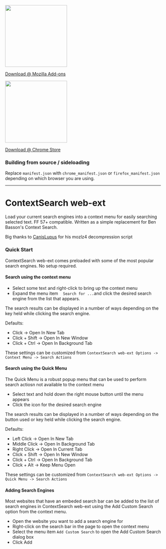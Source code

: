 <img src="https://raw.githubusercontent.com/ssborbis/ContextSearch-web-ext/native-app-support/media/firefox.png" width="200px">

[Download @ Mozilla Add-ons](https://addons.mozilla.org/en-US/firefox/addon/contextsearch-web-ext/)

<img src="https://raw.githubusercontent.com/ssborbis/ContextSearch-web-ext/native-app-support/media/chrome.png" width="200px">

[Download @ Chrome Store](https://chrome.google.com/webstore/detail/contextsearch-web-ext/ddippghibegbgpjcaaijbacfhjjeafjh)


### Building from source / sideloading
Replace `manifest.json` with `chrome_manifest.json` or `firefox_manifest.json` depending on which browser you are using.

___

# ContextSearch web-ext

Load your current search engines into a context menu for easily searching selected text. FF 57+ compatible. Written as a simple replacement for Ben Basson's Context Search.

Big thanks to [CanisLupus](https://github.com/CanisLupus) for his mozlz4 decompression script

### Quick Start
ContextSearch web-ext comes preloaded with some of the most popular search engines. No setup required.

#### Search using the context menu
* Select some text and right-click to bring up the context menu
* Expand the menu item <img src="https://raw.githubusercontent.com/ssborbis/ContextSearch-web-ext/native-app-support/src/icons/icon48.png" height="12pt">` Search for ... `and click the desired search engine from the list that appears.

The search results can be displayed in a number of ways depending on the key held while clicking the search engine.

Defaults:
  * Click  -> Open In New Tab
  * Click + Shift -> Open In New Window
  * Click + Ctrl  -> Open In Background Tab
  
These settings can be customized from `ContextSearch web-ext Options -> Context Menu -> Search Actions`


#### Search using the Quick Menu
The Quick Menu is a robust popup menu that can be used to perform search actiosn not available to the context menu

* Select text and hold down the right mouse button until the menu appears
* Click the icon for the desired search engine

The search results can be displayed in a number of ways depending on the button used or key held while clicking the search engine.

Defaults:
  * Left Click  -> Open In New Tab
  * Middle Click  -> Open In Background Tab
  * Right Click  -> Open In Current Tab
  * Click + Shift -> Open In New Window
  * Click + Ctrl  -> Open In Background Tab
  * Click + Alt -> Keep Menu Open
  
These settings can be customized from `ContextSearch web-ext Options -> Quick Menu -> Search Actions`

#### Adding Search Engines
Most websites that have an embeded search bar can be added to the list of search engines in ContextSearch web-ext using the Add Custom Search option from the context menu.

* Open the website you want to add a search engine for
* Right-click on the search bar in the page to open the context menu
* Select the menu item `Add Custom Search` to open the Add Custom Search dialog box
* Click Add
